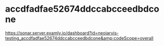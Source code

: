 # accdfadfae52674ddccabcceedbdcone
https://sonar.server.examly.io/dashboard?id=neojarvis-testing_accdfadfae52674ddccabcceedbdcone&amp;codeScope=overall
